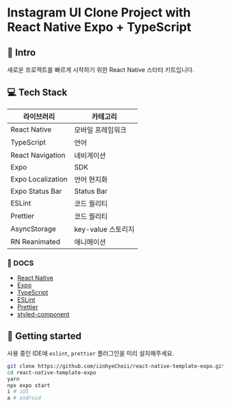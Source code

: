 # Instagram UI Clone Project with React Native Expo + TypeScript
## 💁 Intro
새로운 프로젝트를 빠르게 시작하기 위한 React Native 스타터 키트입니다.

## 💻 Tech Stack
| 라이브러리             | 카테고리           |
|-------------------|----------------|
| React Native      | 모바일 프레임워크      |
| TypeScript        | 언어             |
| React Navigation  | 네비게이션          |
| Expo              | SDK            |
| Expo Localization | 언어 현지화         |
| Expo Status Bar   | Status Bar     |
| ESLint            | 코드 퀄리티         |
| Prettier          | 코드 퀄리티         |
| AsyncStorage      | key-value 스토리지 |
| RN Reanimated     | 애니메이션          |

### 📑 DOCS
- [React Native](https://reactnative.dev/docs/getting-started)
- [Expo](https://docs.expo.dev/tutorial/introduction/)
- [TypeScript](https://www.typescriptlang.org/)
- [ESLint](https://eslint.org/)
- [Prettier](https://prettier.io/)
- [styled-component](https://styled-components.com/docs)



## 🚀 Getting started
사용 중인 IDE에 ``eslint``, ``prettier`` 플러그인을 미리 설치해주세요.

```bash
git clone https://github.com/iinhyeChoii/react-native-template-expo.git
cd react-native-template-expo
yarn
npx expo start
i # iOS
a # android
```


